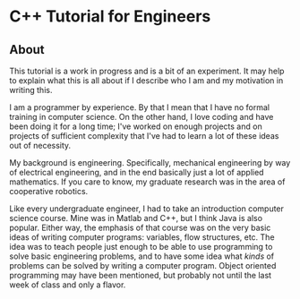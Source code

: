 # C++ Tutorial for Engineers

## About

This tutorial is a work in progress and is a bit of an experiment.  It may help to explain what this is all about if I describe who I am and my motivation in writing this.

I am a programmer by experience.  By that I mean that I have no formal training in computer science.  On the other hand, I love coding and have been doing it for a long time; I've worked on enough projects and on projects of sufficient complexity that I've had to learn a lot of these ideas out of necessity.

My background is engineering.  Specifically, mechanical engineering by way of electrical engineering, and in the end basically just a lot of applied mathematics.  If you care to know, my graduate research was in the area of cooperative robotics.

Like every undergraduate engineer, I had to take an introduction computer science course.  Mine was in Matlab and C++, but I think Java is also popular.  Either way, the emphasis of that course was on the very basic ideas of writing computer programs: variables, flow structures, etc.  The idea was to teach people just enough to be able to use programming to solve basic engineering problems, and to have some idea what *kinds* of problems can be solved by writing a computer program.  Object oriented programming may have been mentioned, but probably not until the last week of class and only a flavor.
